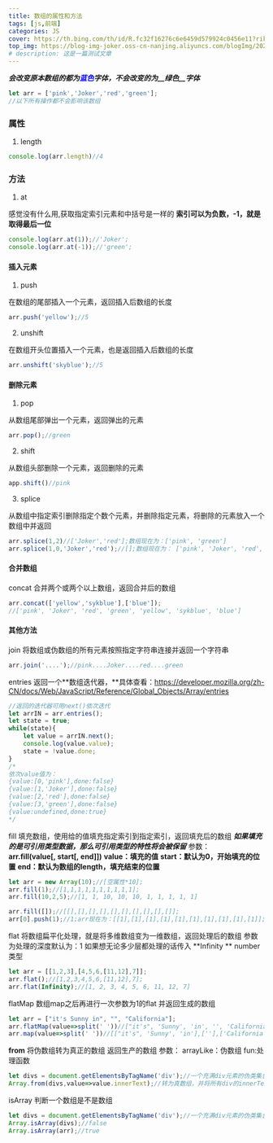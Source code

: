 ```yaml
---
title: 数组的属性和方法
tags: [js,前端]
categories: JS
cover: https://th.bing.com/th/id/R.fc32f16276c6e6459d579924c0456e11?rik=2K8yVgHO12Is6w&riu=http%3a%2f%2f3.bp.blogspot.com%2f-PTty3CfTGnA%2fTpZOEjTQ_WI%2fAAAAAAAAAeo%2fKeKt_D5X2xo%2fw1200-h630-p-k-nu%2fjs.jpg&ehk=2PrB9111t3zKW%2f42wxMGGN6YYYRN3%2bgtuPOWner1T8M%3d&risl=&pid=ImgRaw&r=0
top_img: https://blog-img-joker.oss-cn-nanjing.aliyuncs.com/blogImg/2022/11/24/14/12171669270661640.webp
# description: 这是一篇测试文章
---
```


***会改变原本数组的都为<span style="color:blue">蓝色</span>字体，不会改变的为__绿色__字体***

```javascript
let arr = ['pink','Joker','red','green'];
//以下所有操作都不会影响该数组
```

<a name="bc8ME"></a>

### 属性

1. length

```javascript
console.log(arr.length)//4
```

<a name="XGDIC"></a>

### 方法

1. at

感觉没有什么用,获取指定索引元素和中括号是一样的
**索引可以为负数，-1，就是取得最后一位**

```javascript
console.log(arr.at(1));//'Joker';
console.log(arr.at(-1));//'green';
```

<a name="b7flV"></a>

#### 插入元素

1. push

在数组的尾部插入一个元素，返回插入后数组的长度

```javascript
arr.push('yellow');//5
```

2. unshift

在数组开头位置插入一个元素，也是返回插入后数组的长度

```javascript
arr.unshift('skyblue');//5
```

<a name="oj0lx"></a>

#### 删除元素

1. pop

从数组尾部弹出一个元素，返回弹出的元素

```javascript
arr.pop();//green
```

2. shift

从数组头部删除一个元素，返回删除的元素

```javascript
app.shift()//pink
```

3. splice

从数组中指定索引删除指定个数个元素，并删除指定元素，将删除的元素放入一个数组中并返回

```javascript
arr.splice(1,2)//['Joker','red'];数组现在为：['pink', 'green']
arr.splice(1,0,'Joker','red');//[];数组现在为： ['pink', 'Joker', 'red', 'green']
```

<a name="NlVba"></a>

#### 合并数组

concat
合并两个或两个以上数组，返回合并后的数组

```javascript
arr.concat(['yellow','sykblue'],['blue']);
//['pink', 'Joker', 'red', 'green', 'yellow', 'sykblue', 'blue']
```

<a name="IoKgX"></a>

#### 其他方法

join
将数组或伪数组的所有元素按照指定字符串连接并返回一个字符串

```javascript
arr.join('....');//pink....Joker....red....green
```

entries
返回一个**数组迭代器，**具体查看：<https://developer.mozilla.org/zh-CN/docs/Web/JavaScript/Reference/Global_Objects/Array/entries>

```javascript
//返回的迭代器可用next()依次迭代
let arrIN = arr.entries();
let state = true;
while(state){
    let value = arrIN.next();
    console.log(value.value);
    state = !value.done;
}
/*
依次value值为：
{value:[0,'pink'],done:false}
{value:[1,'Joker'],done:false}
{value:[2,'red'],done:false}
{value:[3,'green'],done:false}
{value:undefined,done:true}
*/
```

fill
填充数组，使用给的值填充指定索引到指定索引，返回填充后的数组
***如果填充的是可引用类型数据，那么可引用类型的特性将会被保留***
参数：**arr.fill(value\[, start\[, end]])**
**value：填充的值**
**start：默认为0，开始填充的位置**
**end：默认为数组的length，填充结束的位置**

```javascript
let arr = new Array(10);//[空属性*10];
arr.fill(1);//[1,1,1,1,1,1,1,1,1,1];
arr.fill(10,2,5);//[1, 1, 10, 10, 10, 1, 1, 1, 1, 1]

arr.fill([]);//[[],[],[],[],[],[],[],[],[],[]];
arr[0].push(1);//1;arr现在为：[[1],[1],[1],[1],[1],[1],[1],[1],[1],[1]];
```

flat
将数组扁平化处理，就是将多维数组变为一维数组，返回处理后的数组
参数为处理的深度默认为：1
如果想无论多少层都处理的话传入 **Infinity ** number类型

```javascript
let arr = [[1,2,3],[4,5,6,[11,12],7]];
arr.flat();//[1,2,3,4,5,6,[11,12],7];
arr.flat(Infinity);//[1, 2, 3, 4, 5, 6, 11, 12, 7]
```

flatMap
数组map之后再进行一次参数为1的flat 并返回生成的数组

```javascript
let arr = ["it's Sunny in", "", "California"];
arr.flatMap(value=>split(' '))//["it's", 'Sunny', 'in', '', 'California']
arr.map(value=>split(' '))//[["it's", 'Sunny', 'in'],[''],['California']]
```

**from**
将伪数组转为真正的数组 返回生产的数组
参数：
arrayLike：伪数组
fun:处理函数

```javascript
let divs = document.getElementsByTagName('div');//一个充满div元素的伪类集合
Array.from(divs,value=>value.innerText);//转为真数组，并将所有div的innerText拿出来放进一个集合
```

isArray
判断一个数组是不是数组

```javascript
let divs = document.getElementsByTagName('div');//一个充满div元素的伪类集合
Array.isArray(divs);//false
Array.isArray(arr);//true
```
